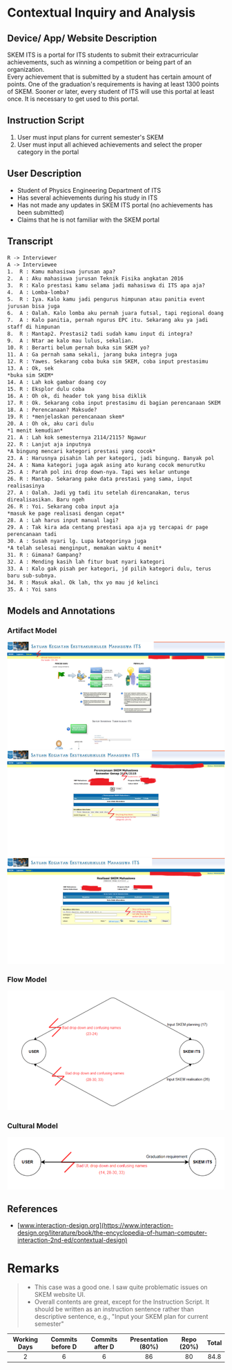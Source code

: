 # Contextual Inquiry and Analysis
## Device/ App/ Website Description
SKEM ITS is a portal for ITS students to submit their extracurricular achievements, such as winning a competition or being part of an organization.  
Every achievement that is submitted by a student has certain amount of points. One of the graduation's requirements is having at least 1300 points of SKEM. Sooner or later, every student of ITS will use this portal at least once. It is necessary to get used to this portal.
## Instruction Script
1. User must input plans for current semester's SKEM
2. User must input all achieved achievements and select the proper category in the portal
## User Description
- Student of Physics Engineering Department of ITS
- Has several achievements during his study in ITS
- Has not made any updates in SKEM ITS portal (no achievements has been submitted)
- Claims that he is not familiar with the SKEM portal
## Transcript
```text
R -> Interviewer
A -> Interviewee
1.  R : Kamu mahasiswa jurusan apa?
2.  A : Aku mahasiswa jurusan Teknik Fisika angkatan 2016
3.  R : Kalo prestasi kamu selama jadi mahasiswa di ITS apa aja?
4.  A : Lomba-lomba?
5.  R : Iya. Kalo kamu jadi pengurus himpunan atau panitia event jurusan bisa juga
6.  A : Oalah. Kalo lomba aku pernah juara futsal, tapi regional doang
7.  A : Kalo panitia, pernah ngurus EPC itu. Sekarang aku ya jadi staff di himpunan
8.  R : Mantap2. Prestasi2 tadi sudah kamu input di integra?
9.  A : Ntar ae kalo mau lulus, sekalian.
10. R : Berarti belum pernah buka sim SKEM yo?
11. A : Ga pernah sama sekali, jarang buka integra juga
12. R : Yawes. Sekarang coba buka sim SKEM, coba input prestasimu
13. A : Ok, sek
*buka sim SKEM*
14. A : Lah kok gambar doang coy
15. R : Eksplor dulu coba
16. A : Oh ok, di header tok yang bisa diklik
17. R : Ok. Sekarang coba input prestasimu di bagian perencanaan SKEM
18. A : Perencanaan? Maksude?
19. R : *menjelaskan perencanaan skem*
20. A : Oh ok, aku cari dulu
*1 menit kemudian*
21. A : Lah kok semesternya 2114/2115? Ngawur
22. R : Lanjut aja inputnya
*A bingung mencari kategori prestasi yang cocok*
23. A : Harusnya pisahin lah per kategori, jadi bingung. Banyak pol
24. A : Nama kategori juga agak asing ato kurang cocok menurutku
25. A : Parah pol ini drop down-nya. Tapi wes kelar untunge
26. R : Mantap. Sekarang pake data prestasi yang sama, input realisasinya
27. A : Oalah. Jadi yg tadi itu setelah direncanakan, terus direalisasikan. Baru ngeh
26. R : Yoi. Sekarang coba input aja
*masuk ke page realisasi dengan cepat*
28. A : Lah harus input manual lagi?
29. A : Tak kira ada centang prestasi apa aja yg tercapai dr page perencanaan tadi
30. A : Susah nyari lg. Lupa kategorinya juga
*A telah selesai menginput, memakan waktu 4 menit*
31. R : Gimana? Gampang?
32. A : Mending kasih lah fitur buat nyari kategori
33. A : Kalo gak pisah per kategori, jd pilih kategori dulu, terus baru sub-subnya.
34. R : Masuk akal. Ok lah, thx yo mau jd kelinci
35. A : Yoi sans
```
## Models and Annotations
### Artifact Model
![SKEM Main Page](images/main.png)
![SKEM Planning Page](images/perencanaan.png)
![SKEM Realisation Page](images/realisasi.png)
### Flow Model
![Flow Model SKEM ITS](images/flow.png)
### Cultural Model
![Cultural Model SKEM ITS](images/cultural.png)
## References
* [www.interaction-design.org](https://www.interaction-design.org/literature/book/the-encyclopedia-of-human-computer-interaction-2nd-ed/contextual-design)

# Remarks
> * This case was a good one. I saw quite problematic issues on SKEM website UI.
> * Overall contents are great, except for the Instruction Script. It should be written as an instruction sentence rather than descriptive sentence, e.g., "Input your SKEM plan for current semester"

| Working Days | Commits before D | Commits after D | Presentation (80%) | Repo (20%) | Total |
|:------------:|:----------------:|:---------------:|:------------------:|:----------:|:-----:|
| 2            | 6                | 6               | 86                 | 80         | 84.8  |
